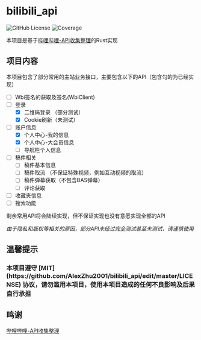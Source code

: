 # bilibili_api

![GitHub License](https://img.shields.io/github/license/AlexZhu2001/bilibili_api)
![Coverage](https://img.shields.io/codecov/c/github/AlexZhu2001/bilibili_api)

本项目是基于[哔哩哔哩-API收集整理](https://github.com/SocialSisterYi/bilibili-API-collect)的Rust实现

## 项目内容
本项目包含了部分常用的主站业务接口，主要包含以下的API（包含勾的为已经实现）
- [ ] Wbi签名的获取及签名(WbiClient)
- [ ] 登录
    - [x] 二维码登录 （部分测试）
    - [x] Cookie刷新（未测试）
- [ ] 账户信息
    - [x] 个人中心-我的信息
    - [x] 个人中心-大会员信息
    - [ ] 导航栏个人信息
- [ ] 稿件相关
    - [ ] 稿件基本信息
    - [ ] 稿件取流 （不保证特殊视频，例如互动视频的取流）
    - [ ] 稿件弹幕获取（不包含BAS弹幕）
    - [ ] 评论获取
- [ ] 收藏夹信息
- [ ] 搜索功能

剩余常用API将会陆续实现，但不保证实现也没有意愿实现全部的API

*由于隐私和版权等相关的原因，部分API未经过完全测试甚至未测试，请谨慎使用*

## 温馨提示
<strong>
<h3>本项目遵守 [MIT](https://github.com/AlexZhu2001/bilibili_api/edit/master/LICENSE) 协议，请勿滥用本项目，使用本项目造成的任何不良影响及后果自行承担</h3>
</strong>

## 鸣谢
[哔哩哔哩-API收集整理](https://github.com/SocialSisterYi/bilibili-API-collect)
